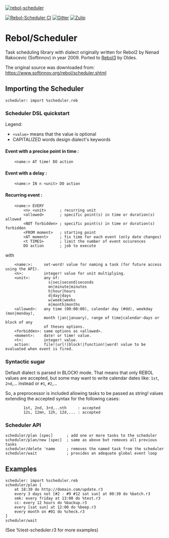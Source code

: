 [![rebol-scheduler](https://github.com/user-attachments/assets/8218d861-513c-41c8-bb23-fc58da7d2fee)](https://github.com/Oldes/Rebol-Scheduler)

[![Rebol-Scheduler CI](https://github.com/Oldes/Rebol-Scheduler/actions/workflows/main.yml/badge.svg)](https://github.com/Oldes/Rebol-Scheduler/actions/workflows/main.yml)
[![Gitter](https://badges.gitter.im/rebol3/community.svg)](https://app.gitter.im/#/room/#Rebol3:gitter.im)
[![Zulip](https://img.shields.io/badge/zulip-join_chat-brightgreen.svg)](https://rebol.zulipchat.com/)

# Rebol/Scheduler

Task scheduling library with dialect originally written for Rebol2 by Nenad Rakocevic (Softinnov) in year 2009.
Ported to [Rebol3](https://github.com/Oldes/Rebol3) by Oldes.

The original source was downloaded from: https://www.softinnov.org/rebol/scheduler.shtml

Importing the Scheduler
------------------------
```rebol
scheduler: import %scheduler.reb
```

### Scheduler DSL quickstart

Legend:
- `<value>` means that the value is optional
- CAPITALIZED words design dialect's keywords

#### Event with a precise point in time :
```
    <name:> AT time! DO action
```

#### Event with a delay :
```
    <name:> IN n <unit> DO action
```

#### Recurring event :
```rebol
    <name:> EVERY 
        <n> <unit>      ; recurring unit
        <allowed>       ; specific point(s) in time or duration(s) allowed
        <NOT forbidden> ; specific point(s) in time or duration(s) forbidden
        <FROM moment>   ; starting point
        <AT moment>     ; fix time for each event (only date changes)
        <t TIMES>       ; limit the number of event occurences
        DO action       ; job to execute
```
with
```
    <name:>:     set-word! value for naming a task (for future access using the API).
    <n>:         integer! value for unit multiplying.
    <unit>:      any of:
                   s|sec|second|seconds
                   mn|minute|minutes
                   h|hour|hours
                   d|day|days
                   w|week|weeks
                   m|month|months
    <allowed>:   any time (00:00:00), calendar day (#dd), weekday (mon|monday), 
                 month (jan|january), range of time|calendar-days or block of any
                 of theses options.
    <forbidden>: same options as <allowed>.
    <moment>:    date! or time! value.
    <t>:         integer! value.
    action:      file!|url!|block!|function!|word! value to be evaluated when event is fired.
```
	
### Syntactic sugar
Default dialect is parsed in BLOCK! mode. That means that only REBOL values
are accepted, but some may want to write calendar dates like: `1st`, `2nd`,...
instead or `#1`, `#2`,...

So, a preprocessor is included allowing tasks to be passed as string! values
extending the accepted syntax for the following cases:
```
        1st, 2nd, 3rd,..nth     : accepted
        12s, 12mn, 12h, 12d,... : accepted
```
### Scheduler API
```rebol
scheduler/plan [spec]      ; add one or more tasks to the scheduler
scheduler/plan/new [spec]  ; same as above but removes all previous tasks
scheduler/delete 'name     ; removes the named task from the scheduler
scheduler/wait             ; provides an adequate global event loop
```

## Examples
```rebol
scheduler: import %scheduler.reb
scheduler/plan [
    at 18:30 do http://domain.com/update.r3
    every 3 days not [#2 - #9 #12 sat sun] at 00:30 do %batch.r3
    smk: every friday at 13:00 do %test.r3
    cc: every 12 hours do %backup.r3
    every [sat sun] at 12:00 do %beep.r3
    every month on #01 do %check.r3
]
scheduler/wait
```

(See %test-scheduler.r3 for more examples)

